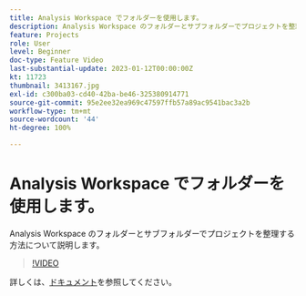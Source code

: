 ```yaml
---
title: Analysis Workspace でフォルダーを使用します。
description: Analysis Workspace のフォルダーとサブフォルダーでプロジェクトを整理する方法について説明します。
feature: Projects
role: User
level: Beginner
doc-type: Feature Video
last-substantial-update: 2023-01-12T00:00:00Z
kt: 11723
thumbnail: 3413167.jpg
exl-id: c300ba03-cd40-42ba-be46-325380914771
source-git-commit: 95e2ee32ea969c47597ffb57a89ac9541bac3a2b
workflow-type: tm+mt
source-wordcount: '44'
ht-degree: 100%

---
```


# Analysis Workspace でフォルダーを使用します。

Analysis Workspace のフォルダーとサブフォルダーでプロジェクトを整理する方法について説明します。

>[!VIDEO](https://video.tv.adobe.com/v/3413167/?quality=12&learn=on)

詳しくは、[ドキュメント](https://experienceleague.adobe.com/docs/analytics/analyze/analysis-workspace/build-workspace-project/workspace-folders/about-folders.html?lang=ja)を参照してください。
